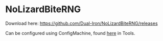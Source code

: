 # NoLizardBiteRNG
Download here: https://github.com/Dual-Iron/NoLizardBiteRNG/releases

Can be configured using ConfigMachine, found [here](https://www.raindb.net/) in Tools.
